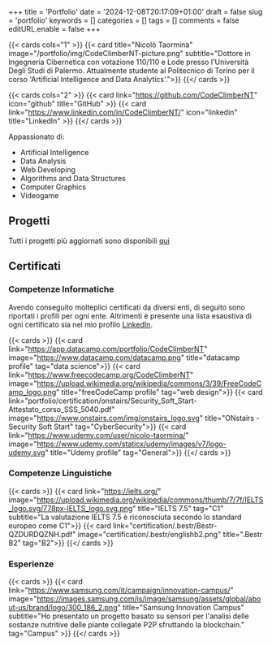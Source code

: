 +++
title = 'Portfolio'
date = '2024-12-08T20:17:09+01:00'
draft = false
slug = 'portfolio'
keywords = []
categories = []
tags = []
comments = false
editURL.enable = false
+++

{{< cards cols="1" >}}
  {{< card title="Nicolò Taormina" image="/portfolio/img/CodeClimberNT-picture.png" subtitle="Dottore in Ingegneria Cibernetica con votazione 110/110 e Lode presso l'Università Degli Studi di Palermo. Attualmente studente al Politecnico di Torino per il corso 'Artificial Intelligence and Data Analytics'.">}}
{{</ cards >}}

{{< cards cols="2" >}}
  {{< card link="https://github.com/CodeClimberNT" icon="github" title="GitHub"  >}}
  {{< card link="https://www.linkedin.com/in/CodeClimberNT/" icon="linkedin" title="LinkedIn" >}}
{{</ cards >}}

Appassionato di:

- Artificial Intelligence
- Data Analysis
- Web Developing
- Algorithms and Data Structures
- Computer Graphics
- Videogame

## Progetti

Tutti i progetti più aggiornati sono disponibili [qui](../projects)

## Certificati

### Competenze Informatiche

Avendo conseguito molteplici certificati da diversi enti, di seguito sono riportati i profili per ogni ente. Altrimenti è presente una lista esaustiva di ogni certificato sia nel mio profilo [LinkedIn](https://www.linkedin.com/in/CodeClimberNT/).

{{< cards >}}
  {{< card link="https://app.datacamp.com/portfolio/CodeClimberNT" image="https://www.datacamp.com/datacamp.png" title="datacamp profile"  tag="data science">}}
  {{< card link="https://www.freecodecamp.org/CodeClimberNT" image="https://upload.wikimedia.org/wikipedia/commons/3/39/FreeCodeCamp_logo.png" title="freeCodeCamp profile"  tag="web design">}}
  {{< card link="portfolio/certification/onstairs/Security_Soft_Start-Attestato_corso_SSS_5040.pdf" image="https://www.onstairs.com/img/onstairs_logo.svg" title="ONstairs - Security Soft Start"  tag="CyberSecurity">}}
  {{< card link="https://www.udemy.com/user/nicolo-taormina/" image="https://www.udemy.com/staticx/udemy/images/v7/logo-udemy.svg" title="Udemy profile"  tag="General">}}
{{</ cards >}}

### Competenze Linguistiche

{{< cards >}}
  {{< card link="https://ielts.org/" image="https://upload.wikimedia.org/wikipedia/commons/thumb/7/7f/IELTS_logo.svg/778px-IELTS_logo.svg.png" title="IELTS 7.5"  tag="C1" subtitle="La valutazione IELTS 7.5 è riconosciuta secondo lo standard europeo come C1">}}
  {{< card link="certification/.bestr/Bestr-QZDURDQZNH.pdf" image="certification/.bestr/englishb2.png" title=".Bestr B2"  tag="B2">}}
{{</ cards >}}

### Esperienze

{{< cards >}}
  {{< card link="https://www.samsung.com/it/campaign/innovation-campus/" image="https://images.samsung.com/is/image/samsung/assets/global/about-us/brand/logo/300_186_2.png" title="Samsung Innovation Campus" subtitle="Ho presentato un progetto basato su sensori per l'analisi delle sostanze nutritive delle piante collegate P2P sfruttando la blockchain."  tag="Campus" >}}
{{</ cards >}}

